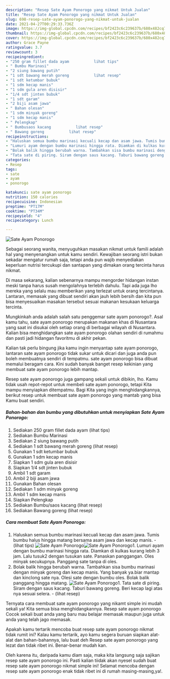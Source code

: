 ```yaml
---
description: "Resep Sate Ayam Ponorogo yang nikmat Untuk Jualan"
title: "Resep Sate Ayam Ponorogo yang nikmat Untuk Jualan"
slug: 698-resep-sate-ayam-ponorogo-yang-nikmat-untuk-jualan
date: 2021-04-27T00:29:33.736Z
image: https://img-global.cpcdn.com/recipes/bf2423c6c239637b/680x482cq70/sate-ayam-ponorogo-foto-resep-utama.jpg
thumbnail: https://img-global.cpcdn.com/recipes/bf2423c6c239637b/680x482cq70/sate-ayam-ponorogo-foto-resep-utama.jpg
cover: https://img-global.cpcdn.com/recipes/bf2423c6c239637b/680x482cq70/sate-ayam-ponorogo-foto-resep-utama.jpg
author: Grace Payne
ratingvalue: 3.7
reviewcount: 3
recipeingredient:
- "250 gram fillet dada ayam           lihat tips"
- " Bumbu Marinasi"
- "2 siung bawang putih"
- "1 sdt bawang merah goreng           lihat resep"
- "1 sdt ketumbar bubuk"
- "1 sdm kecap manis"
- "1 sdm gula aren disisir"
- "1/4 sdt jinten bubuk"
- "1 sdt garam"
- "2 biji asam jawa"
- " Bahan olesan"
- "1 sdm minyak goreng"
- "1 sdm kecap manis"
- " Pelengkap"
- " Bumbusaos kacang           lihat resep"
- " Bawang goreng           lihat resep"
recipeinstructions:
- "Haluskan semua bumbu marinasi kecuali kecap dan asam jawa. Tumis bumbu halus hingga matang bersama asam jawa dan kecap manis.           (lihat tips)"
- "Lumuri ayam dengan bumbu marinasi hingga rata. Diamkan di kulkas kurang lebih 3 jam. Lalu tusuk2 dengan tusukan sate. Panaskan panggangan. Oles minyak secukupnya. Panggang sate tanpa di oles."
- "Bolak balik hingga berubah warna. Tambahkan sisa bumbu marinasi dengan minyak goreng dan kecap manis. Yang banyak ya.biar mantap dan kinclong sate nya. Olesi sate dengan bumbu oles. Bolak balik panggang hingga matang."
- "Tata sate di piring. Siram dengan saus kacang. Taburi bawang goreng. Beri kecap lagi atas nya sesuai selera.           (lihat resep)"
categories:
- Resep
tags:
- sate
- ayam
- ponorogo

katakunci: sate ayam ponorogo 
nutrition: 150 calories
recipecuisine: Indonesian
preptime: "PT17M"
cooktime: "PT34M"
recipeyield: "4"
recipecategory: Lunch

---
```



![Sate Ayam Ponorogo](https://img-global.cpcdn.com/recipes/bf2423c6c239637b/680x482cq70/sate-ayam-ponorogo-foto-resep-utama.jpg)

Sebagai seorang wanita, menyuguhkan masakan nikmat untuk famili adalah hal yang menyenangkan untuk kamu sendiri. Kewajiban seorang istri bukan sekadar mengatur rumah saja, tetapi anda pun wajib menyediakan keperluan nutrisi tercukupi dan santapan yang dimakan orang tercinta harus nikmat.

Di masa  sekarang, kalian sebenarnya mampu mengorder hidangan instan meski tanpa harus susah mengolahnya terlebih dahulu. Tapi ada juga lho mereka yang selalu mau memberikan yang terlezat untuk orang tercintanya. Lantaran, memasak yang dibuat sendiri akan jauh lebih bersih dan kita pun bisa menyesuaikan masakan tersebut sesuai makanan kesukaan keluarga tercinta. 



Mungkinkah anda adalah salah satu penggemar sate ayam ponorogo?. Asal kamu tahu, sate ayam ponorogo merupakan makanan khas di Nusantara yang saat ini disukai oleh setiap orang di berbagai wilayah di Nusantara. Kalian bisa menghidangkan sate ayam ponorogo olahan sendiri di rumahmu dan pasti jadi hidangan favoritmu di akhir pekan.

Kalian tak perlu bingung jika kamu ingin menyantap sate ayam ponorogo, lantaran sate ayam ponorogo tidak sukar untuk dicari dan juga anda pun boleh membuatnya sendiri di tempatmu. sate ayam ponorogo bisa dibuat memalui beragam cara. Kini sudah banyak banget resep kekinian yang membuat sate ayam ponorogo lebih mantap.

Resep sate ayam ponorogo juga gampang sekali untuk dibikin, lho. Kamu tidak usah repot-repot untuk membeli sate ayam ponorogo, tetapi Kita mampu menyiapkan ditempatmu. Bagi Kita yang ingin menghidangkannya, berikut resep untuk membuat sate ayam ponorogo yang mantab yang bisa Kamu buat sendiri.

<!--inarticleads1-->

##### Bahan-bahan dan bumbu yang dibutuhkan untuk menyiapkan Sate Ayam Ponorogo:

1. Sediakan 250 gram fillet dada ayam           (lihat tips)
1. Sediakan  Bumbu Marinasi
1. Sediakan 2 siung bawang putih
1. Sediakan 1 sdt bawang merah goreng           (lihat resep)
1. Gunakan 1 sdt ketumbar bubuk
1. Gunakan 1 sdm kecap manis
1. Siapkan 1 sdm gula aren disisir
1. Siapkan 1/4 sdt jinten bubuk
1. Ambil 1 sdt garam
1. Ambil 2 biji asam jawa
1. Gunakan  Bahan olesan
1. Sediakan 1 sdm minyak goreng
1. Ambil 1 sdm kecap manis
1. Siapkan  Pelengkap
1. Sediakan  Bumbu/saos kacang           (lihat resep)
1. Sediakan  Bawang goreng           (lihat resep)




<!--inarticleads2-->

##### Cara membuat Sate Ayam Ponorogo:

1. Haluskan semua bumbu marinasi kecuali kecap dan asam jawa. Tumis bumbu halus hingga matang bersama asam jawa dan kecap manis. -           (lihat tips)
<img src="https://img-global.cpcdn.com/steps/1a23d97064bcf713/160x128cq70/sate-ayam-ponorogo-langkah-memasak-1-foto.jpg" alt="Sate Ayam Ponorogo"><img src="https://img-global.cpcdn.com/steps/c5997fd99f950013/160x128cq70/sate-ayam-ponorogo-langkah-memasak-1-foto.jpg" alt="Sate Ayam Ponorogo">1. Lumuri ayam dengan bumbu marinasi hingga rata. Diamkan di kulkas kurang lebih 3 jam. Lalu tusuk2 dengan tusukan sate. Panaskan panggangan. Oles minyak secukupnya. Panggang sate tanpa di oles.
1. Bolak balik hingga berubah warna. Tambahkan sisa bumbu marinasi dengan minyak goreng dan kecap manis. Yang banyak ya.biar mantap dan kinclong sate nya. Olesi sate dengan bumbu oles. Bolak balik panggang hingga matang.
<img src="//assets-global.cpcdn.com/assets/icons/button_play-2c75c40dde080a61004c1f40b05d8f140eaff45d7e9e6481dc71c63d2e7c4909.png" alt="Sate Ayam Ponorogo">1. Tata sate di piring. Siram dengan saus kacang. Taburi bawang goreng. Beri kecap lagi atas nya sesuai selera. -           (lihat resep)




Ternyata cara membuat sate ayam ponorogo yang nikamt simple ini mudah sekali ya! Kita semua bisa menghidangkannya. Resep sate ayam ponorogo Cocok sekali buat anda yang baru mau belajar memasak maupun juga untuk anda yang telah jago memasak.

Apakah kamu tertarik mencoba buat resep sate ayam ponorogo nikmat tidak rumit ini? Kalau kamu tertarik, ayo kamu segera buruan siapkan alat-alat dan bahan-bahannya, lalu buat deh Resep sate ayam ponorogo yang lezat dan tidak ribet ini. Benar-benar mudah kan. 

Oleh karena itu, daripada kamu diam saja, maka kita langsung saja sajikan resep sate ayam ponorogo ini. Pasti kalian tiidak akan nyesel sudah buat resep sate ayam ponorogo nikmat simple ini! Selamat mencoba dengan resep sate ayam ponorogo enak tidak ribet ini di rumah masing-masing,ya!.

